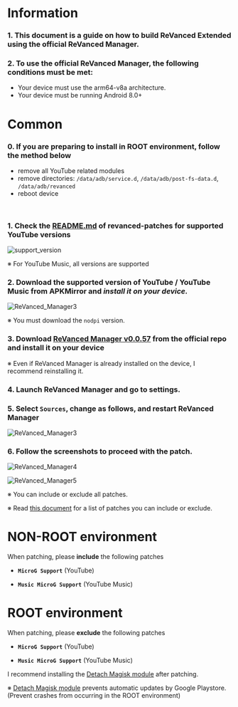 Information
==
### 1. This document is a guide on how to build ReVanced Extended using the official ReVanced Manager.
### 2. To use the official ReVanced Manager, the following conditions must be met:
- Your device must use the arm64-v8a architecture.
- Your device must be running Android 8.0+

Common
==
### 0. If you are preparing to install in **ROOT environment**, follow the method below
- remove all YouTube related modules
- remove directories: `/data/adb/service.d`, `/data/adb/post-fs-data.d`, `/data/adb/revanced`
- reboot device

​
### 1. Check the [README.md](https://github.com/inotia00/revanced-patches/tree/revanced-extended#-json-format) of revanced-patches for supported YouTube versions

![support_version](https://user-images.githubusercontent.com/108592928/235959704-399a18fe-65fe-4280-82fe-0ffad955818f.png)

※ For YouTube Music, all versions are supported
​

### 2. Download the supported version of YouTube / YouTube Music from APKMirror and **_install it on your device._**

![ReVanced_Manager3](https://user-images.githubusercontent.com/108592928/235961036-962de06d-b44e-4f06-b2ab-a4f6c3dc7d45.png)

※ You must download the `nodpi` version.


### 3. Download [ReVanced Manager v0.0.57](https://github.com/revanced/revanced-manager/releases/tag/v0.0.57) from the official repo and install it on your device

※ Even if ReVanced Manager is already installed on the device, I recommend reinstalling it.

### 4. Launch ReVanced Manager and go to settings.

### 5. Select `Sources`, change as follows, and **restart ReVanced Manager**

![ReVanced_Manager3](https://user-images.githubusercontent.com/108592928/202158656-525286ae-7a18-408f-a2d9-cc97bc5668e1.png)

### 6. Follow the screenshots to proceed with the patch.

![ReVanced_Manager4](https://user-images.githubusercontent.com/108592928/202160529-5a62e8ed-40c6-444f-9ad9-447868a29396.png)

![ReVanced_Manager5](https://user-images.githubusercontent.com/108592928/202160603-00138b03-821a-4ca8-b83a-57accc054f31.png)

※ You can include or exclude all patches.

※ Read [this document](https://github.com/inotia00/revanced-documentation/wiki/Options-Information-about-the-patch) for a list of patches you can include or exclude.

NON-ROOT environment
==
When patching, please **include** the following patches

- **`MicroG Support`** (YouTube)

- **`Music MicroG Support`** (YouTube Music)


ROOT environment
==
When patching, please **exclude** the following patches

- **`MicroG Support`** (YouTube)

- **`Music MicroG Support`** (YouTube Music)

I recommend installing the [Detach Magisk module](https://forum.xda-developers.com/t/module-detach3-detach-market-links.3447494/) after patching.

※ [Detach Magisk module](https://forum.xda-developers.com/t/module-detach3-detach-market-links.3447494/) prevents automatic updates by Google Playstore. (Prevent crashes from occurring in the ROOT environment)
